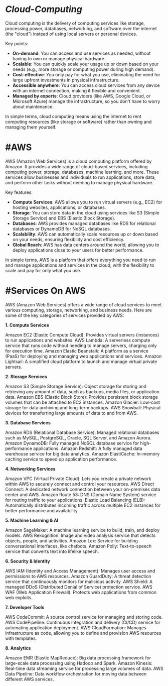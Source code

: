 # _**Cloud-Computing**_
Cloud computing is the delivery of computing services like storage, processing power, databases, networking, and software over the internet (the "cloud") instead of using local servers or personal devices.

Key points:
- **On-demand**: You can access and use services as needed, without having to own or manage physical hardware.
- **Scalable**: You can quickly scale your usage up or down based on your needs (e.g., more storage or computing power during high demand).
- **Cost-effective**: You only pay for what you use, eliminating the need for large upfront investments in physical infrastructure.
- **Accessible anywhere**: You can access cloud services from any device with an internet connection, making it flexible and convenient.
- **Managed by experts**: Cloud providers (like AWS, Google Cloud, or Microsoft Azure) manage the infrastructure, so you don't have to worry about maintenance.

In simple terms, cloud computing means using the internet to rent computing resources (like storage or software) rather than owning and managing them yourself.

**<h1>#AWS**</h1>
AWS (Amazon Web Services) is a cloud computing platform offered by Amazon. It provides a wide range of cloud-based services, including computing power, storage, databases, machine learning, and more. These services allow businesses and individuals to run applications, store data, and perform other tasks without needing to manage physical hardware.

Key features:
- **Compute Services**: AWS allows you to run virtual servers (e.g., EC2) for hosting websites, applications, or databases.
- **Storage**: You can store data in the cloud using services like S3 (Simple Storage Service) and EBS (Elastic Block Storage).
- **Databases**: AWS provides managed databases like RDS for relational databases or DynamoDB for NoSQL databases.
- **Scalability**: AWS can automatically scale resources up or down based on your needs, ensuring flexibility and cost efficiency.
- **Global Reach**: AWS has data centers around the world, allowing you to deploy applications close to your users for better performance.

In simple terms, AWS is a platform that offers everything you need to run and manage applications and services in the cloud, with the flexibility to scale and pay for only what you use.

**<h1>#Services On AWS**</h1>
AWS (Amazon Web Services) offers a wide range of cloud services to meet various computing, storage, networking, and business needs. Here are some of the key categories of services provided by AWS:

**1. Compute Services**

Amazon EC2 (Elastic Compute Cloud): Provides virtual servers (instances) to run applications and websites.
AWS Lambda: A serverless compute service that runs code without needing to manage servers, charging only for execution time.
Amazon Elastic Beanstalk: A platform as a service (PaaS) for deploying and managing web applications and services.
Amazon Lightsail: A simplified cloud platform to launch and manage virtual private servers.

**2. Storage Services**

Amazon S3 (Simple Storage Service): Object storage for storing and retrieving any amount of data, such as backups, media files, or application data.
Amazon EBS (Elastic Block Store): Provides persistent block storage volumes that can be attached to EC2 instances.
Amazon Glacier: Low-cost storage for data archiving and long-term backups.
AWS Snowball: Physical devices for transferring large amounts of data to and from AWS.

**3. Database Services**

Amazon RDS (Relational Database Service): Managed relational databases such as MySQL, PostgreSQL, Oracle, SQL Server, and Amazon Aurora.
Amazon DynamoDB: Fully managed NoSQL database service for high-performance applications.
Amazon Redshift: A fully managed data warehouse service for big data analytics.
Amazon ElastiCache: In-memory caching service to speed up application performance.

**4. Networking Services**

Amazon VPC (Virtual Private Cloud): Lets you create a private network within AWS to securely connect and control your resources.
AWS Direct Connect: A dedicated network connection between your on-premises data center and AWS.
Amazon Route 53: DNS (Domain Name System) service for routing traffic to your applications.
Elastic Load Balancing (ELB): Automatically distributes incoming traffic across multiple EC2 instances for better performance and availability.

**5. Machine Learning & AI**

Amazon SageMaker: A machine learning service to build, train, and deploy models.
AWS Rekognition: Image and video analysis service that detects objects, people, and activities.
Amazon Lex: Service for building conversational interfaces, like chatbots.
Amazon Polly: Text-to-speech service that converts text into lifelike speech.

**6. Security & Identity**

AWS IAM (Identity and Access Management): Manages user access and permissions to AWS resources.
Amazon GuardDuty: A threat detection service that continuously monitors for malicious activity.
AWS Shield: A managed DDoS (Distributed Denial of Service) protection service.
AWS WAF (Web Application Firewall): Protects web applications from common web exploits.

**7. Developer Tools**

AWS CodeCommit: A source control service for managing and storing code.
AWS CodePipeline: Continuous integration and delivery (CI/CD) service for automating application deployment.
AWS CloudFormation: Manages infrastructure as code, allowing you to define and provision AWS resources with templates.

**8. Analytics**

Amazon EMR (Elastic MapReduce): Big data processing framework for large-scale data processing using Hadoop and Spark.
Amazon Kinesis: Real-time data streaming service for processing large volumes of data.
AWS Data Pipeline: Data workflow orchestration for moving data between different AWS services.

